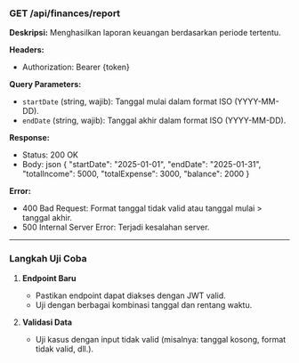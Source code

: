 ### GET /api/finances/report

**Deskripsi:**
Menghasilkan laporan keuangan berdasarkan periode tertentu.

**Headers:**
- Authorization: Bearer {token}

**Query Parameters:**
- `startDate` (string, wajib): Tanggal mulai dalam format ISO (YYYY-MM-DD).
- `endDate` (string, wajib): Tanggal akhir dalam format ISO (YYYY-MM-DD).

**Response:**
- Status: 200 OK
- Body:
  json
  {
    "startDate": "2025-01-01",
    "endDate": "2025-01-31",
    "totalIncome": 5000,
    "totalExpense": 3000,
    "balance": 2000
  }

**Error:**
- 400 Bad Request: Format tanggal tidak valid atau tanggal mulai > tanggal akhir.
- 500 Internal Server Error: Terjadi kesalahan server.


---

### **Langkah Uji Coba**
1. **Endpoint Baru**
   - Pastikan endpoint dapat diakses dengan JWT valid.
   - Uji dengan berbagai kombinasi tanggal dan rentang waktu.

2. **Validasi Data**
   - Uji kasus dengan input tidak valid (misalnya: tanggal kosong, format tidak valid, dll.).